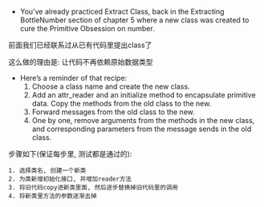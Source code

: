 + You’ve already practiced Extract Class, back in the Extracting BottleNumber section of chapter 5 where a new class was created to cure the Primitive Obsession on number.

前面我们已经联系过从已有代码里提出class了

这么做的理由是: 让代码不再依赖原始数据类型

+ Here’s a reminder of that recipe:
    1. Choose a class name and create the new class.
    2. Add an attr_reader and an initialize method to encapsulate primitive data. Copy the methods from the old class to the new.
    3. Forward messages from the old class to the new.
    4. One by one, remove arguments from the methods in the new class, and corresponding parameters from the message sends in the old class.

步骤如下(保证每步里, 测试都是通过的):

    1. 选择类名, 创建一个新类
    2. 为类新增初始化接口, 并增加reader方法
    3. 将旧代码copy进新类里面, 然后逐步替换掉旧代码里的调用
    4. 将新类里方法的参数逐渐去掉


